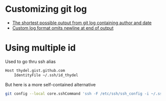 # Customizing git log

- [The shortest possible output from git log containing author and date][1]
- [Custom log format omits newline at end of output][2]

[1]: http://stackoverflow.com/questions/1441010/the-shortest-possible-output-from-git-log-containing-author-and-date "stackoverflow"
[2]: http://stackoverflow.com/questions/9007181/custom-log-format-omits-newline-at-end-of-output "stackoverflow"

# Using multiple id

Used to go thru ssh alias

```txt
Host thydel.gist.github.com
	IdentityFile ~/.ssh/id_thydel
```

But here is a more self-contained alternative

```bash
git config --local core.sshCommand 'ssh -F /etc/ssh/ssh_config -i ~/.ssh/id_thydel'
```
